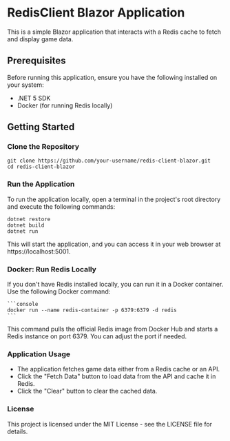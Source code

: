 # RedisClient Blazor Application

This is a simple Blazor application that interacts with a Redis cache to fetch and display game data.

## Prerequisites

Before running this application, ensure you have the following installed on your system:

- .NET 5 SDK
- Docker (for running Redis locally)

## Getting Started

### Clone the Repository
```console
git clone https://github.com/your-username/redis-client-blazor.git
cd redis-client-blazor
```

### Run the Application

To run the application locally, open a terminal in the project's root directory and execute the following commands:

```console
dotnet restore
dotnet build
dotnet run
```

This will start the application, and you can access it in your web browser at https://localhost:5001.

### Docker: Run Redis Locally

If you don't have Redis installed locally, you can run it in a Docker container. Use the following Docker command:

    ```console
    docker run --name redis-container -p 6379:6379 -d redis
    ```
This command pulls the official Redis image from Docker Hub and starts a Redis instance on port 6379. You can adjust the port if needed.

### Application Usage

- The application fetches game data either from a Redis cache or an API.
- Click the "Fetch Data" button to load data from the API and cache it in Redis.
- Click the "Clear" button to clear the cached data.

### License

This project is licensed under the MIT License - see the LICENSE file for details.
